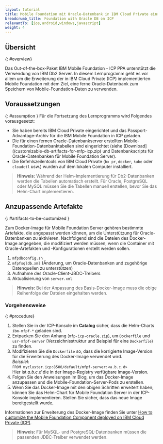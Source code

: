 ```yaml
---
layout: tutorial
title: Mobile Foundation mit Oracle-Datenbank in IBM Cloud Private einrichten
breadcrumb_title: Foundation with Oracle DB on ICP
relevantTo: [ios,android,windows,javascript]
weight: 4
---
```

<!-- NLS_CHARSET=UTF-8 -->
## Übersicht
{: #overview}

Das Out-of-the-box-Paket IBM Mobile Foundation - ICP PPA unterstützt die Verwendung von IBM Db2 Server. In diesem Lernprogramm geht es vor allem um die Erweiterung der in IBM Cloud Private (ICP) implementierten Mobile Foundation mit dem Ziel, eine ferne Oracle-Datenbank zum Speichern von Mobile-Foundation-Daten zu verwenden.

## Voraussetzungen
{: #assumption }
Für die Fortsetzung des Lernprogramms wird Folgendes vorausgesetzt:

* Sie haben bereits IBM Cloud Private eingerichtet und das Passport-Advantage-Archiv für die IBM Mobile Foundation in ICP geladen.
* Die für einen fernen Oracle-Datenbankserver erstellten Mobile-Foundation-Datenbanktabellen sind eingerichtet (siehe [Download]((customizable-db-artifacts-for-mfp-icp.zip) und Datenbankscripts für Oracle-Datenbanken für Mobile Foundation Server).
* Die Befehlszeilentools von IBM Cloud Private (`bx pr`, `docker`, `kube` oder `cloudctl` usw.) wurden auf dem lokalen Computer installiert.

>**Hinweis:** Während der Helm-Implementierung für Db2-Datenbanken werden die Tabellen automatisch erstellt. Für Oracle, PostgreSQL oder MySQL müssen Sie die Tabellen manuell erstellen, bevor Sie das Helm-Chart implementieren.

## Anzupassende Artefakte
{: #artifacts-to-be-customized }

Zum Docker-Image für Mobile Foundation Server gehören bestimmte Artefakte, die angepasst werden können, um die Unterstützung für Oracle-Datenbanken zu aktivieren. Nachfolgend sind die Dateien des Docker-Image angegeben, die modifiziert werden müssen, wenn die Container mit Oracle-Artefakten und -Konfigurationen erstellt werden sollen.
1.	`mfpdbconfig.sh`
2.	`mfpfsqldb.xml` (Änderung, um Oracle-Datenbanken und zugehörige Datenquellen zu unterstützen)
3.	Aufnahme des Oracle-Client-JBDC-Treibers
4.	Aktualisierung von `server.xml`

>**Hinweis:** Bei der Anpassung des Basis-Docker-Image muss die obige Reihenfolge der Dateien eingehalten werden. 


### Vorgehensweise
{: #procedure}

1.	Stellen Sie in der ICP-Konsole im **Catalog** sicher, dass die Helm-Charts `ibm-mfpf-*` geladen sind.
2.	Entpacken Sie den Anhang (`mfp-icp-oracle.zip`), um `Dockerfile` und `usr-mfpf-server` (Verzeichnisstruktur und Beispiel für eine `Dockerfile`) zu finden.
3.	Modifizieren Sie die `Dockerfile` so, dass die korrigierte Image-Version für die Erweiterung des Docker-Image verwendet wird.<br/>
     *Beispiel:*<br/>
      `FROM mycluster.icp:8500/default/mfpf-server:<a.b.c.d>`<br/>
       Hier ist *a.b.c.d* die in der Image-Registry verfügbare Image-Version.
4.	Folgen Sie den Anweisungen im Blog, um das Docker-Image anzupassen und die Mobile-Foundation-Server-Pods zu erstellen.
5.	Wenn Sie das Docker-Image mit den obigen Schritten erweitert haben, können Sie das Helm-Chart für Mobile Foundation Server in der ICP-Konsole implementieren. Stellen Sie sicher, dass das neue Image bereitgestellt wurde.

Informationen zur Erweiterung des Docker-Image finden Sie unter [How to customize the Mobile Foundation Component deployed on IBM Cloud Private (ICP)](https://mobilefirstplatform.ibmcloud.com/blog/2018/11/04/customize-mfp-on-icp/).

>**Hinweis:** Für MySQL- und PostgreSQL-Datenbanken müssen die passenden JDBC-Treiber verwendet werden.

